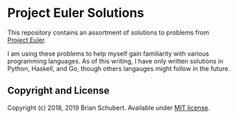 # Project Euler Solutions
This repository contains an assortment of solutions to problems from [Project Euler][euler]. 

I am using these problems to help myself gain familiarity with various programming languages. As of this writing, I have only written solutions in Python, Haskell, and Go, though others langauges might follow in the future.

## Copyright and License
Copyright (c) 2018, 2019 Brian Schubert. Available under [MIT license][license].

[euler]: https://projecteuler.net/
[license]: ./LICENSE
